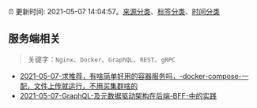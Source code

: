 :alarm_clock: 更新时间: 2021-05-07 14:04:57。[来源分类](../README.md)、[标签分类](../TAGS.md)、[时间分类](../TIMELINE.md)

## 服务端相关


> 关键字：`Nginx`、`Docker`、`GraphQL`、`REST`、`gRPC`



- [2021-05-07-求推荐，有啥简单好用的容器服务吗，-docker-compose-一配，文件上传就运行，不用买集群啥的](https://www.v2ex.com/t/775477) 
- [2021-05-07-GraphQL-及元数据驱动架构在后端-BFF-中的实践](https://toutiao.io/k/go0rojp) 